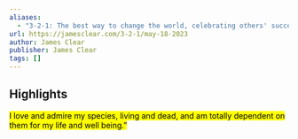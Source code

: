 ```yaml
---
aliases:
  - "3-2-1: The best way to change the world, celebrating others' success, and learning to listen"
url: https://jamesclear.com/3-2-1/may-18-2023
author: James Clear
publisher: James Clear
tags: []
---
```


## Highlights
<mark>I love and admire my species, living and dead, and am totally dependent on them for my life and well being.”</mark>

